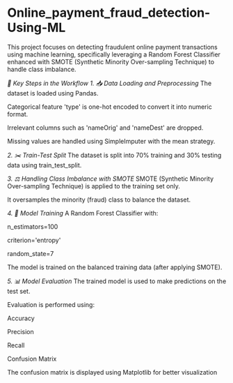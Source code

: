 # Online_payment_fraud_detection-Using-ML
This project focuses on detecting fraudulent online payment transactions using machine learning, specifically leveraging a Random Forest Classifier enhanced with SMOTE (Synthetic Minority Over-sampling Technique) to handle class imbalance.

*🔑 Key Steps in the Workflow*
*1. 📥 Data Loading and Preprocessing*
The dataset is loaded using Pandas.

Categorical feature 'type' is one-hot encoded to convert it into numeric format.

Irrelevant columns such as 'nameOrig' and 'nameDest' are dropped.

Missing values are handled using SimpleImputer with the mean strategy.

*2. ✂️ Train-Test Split*
The dataset is split into 70% training and 30% testing data using train_test_split.

*3. ⚖️ Handling Class Imbalance with SMOTE*
SMOTE (Synthetic Minority Over-sampling Technique) is applied to the training set only.

It oversamples the minority (fraud) class to balance the dataset.

*4. 🌲 Model Training*
A Random Forest Classifier with:

n_estimators=100

criterion='entropy'

random_state=7

The model is trained on the balanced training data (after applying SMOTE).

*5. 📊 Model Evaluation*
The trained model is used to make predictions on the test set.

Evaluation is performed using:

Accuracy

Precision

Recall

Confusion Matrix

The confusion matrix is displayed using Matplotlib for better visualization
